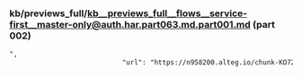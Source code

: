 ### kb/previews_full/kb__previews_full__flows__service-first__master-only@auth.har.part063.md.part001.md (part 002)

```md
",
                            "url": "https://n958200.alteg.io/chunk-KO722YSM.js",
         
```

```
